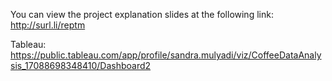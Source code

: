 You can view the project explanation slides at the following link:
http://surl.li/reptm

Tableau:
https://public.tableau.com/app/profile/sandra.mulyadi/viz/CoffeeDataAnalysis_17088698348410/Dashboard2
